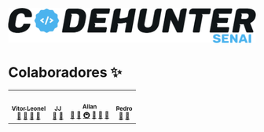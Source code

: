 <div align="center">
    <a href="">
        <img src="./logoazulCodehunter.png" alt="✨ Codehunter ✨" width="800px" />
    </a>
</div>


# Colaboradores ✨
 

<table>
  <tr>
    <td align="center"><a href="https://github.com/xLeonel"><img src="https://avatars.githubusercontent.com/u/54954597?v=3" width="100px;" alt=""/><br /><sub><b>Vitor Leonel</b></sub></a><br /><a href="#question-kentcdodds" title="Answering Questions">💬</a> <a href="https://github.com/all-contributors/all-contributors/commits?author=kentcdodds" title="Documentation">📖</a> <a href="https://github.com/all-contributors/all-contributors/pulls?q=is%3Apr+reviewed-by%3Akentcdodds" title="Reviewed Pull Requests">👀</a> <a href="#talk-kentcdodds" title="Talks">📢</a></td>
    <td align="center"><a href="https://github.com/Jurandir-Junior"><img src="https://avatars.githubusercontent.com/u/54940505?v=3" width="100px;" alt=""/><br /><sub><b>JJ</b></sub></a><br /><a href="https://github.com/all-contributors/all-contributors/commits?author=jfmengels" title="Documentation">📖</a> <a href="#maintenance-jakebolam" title="Maintenance">🚧</a> <a href="https://github.com/all-contributors/all-contributors/pulls?q=is%3Apr+reviewed-by%Jurandir-Junior"</a></td>
    <td align="center"><a href="https://github.com/allandemancilha"><img src="https://avatars2.githubusercontent.com/u/55215491?v=4" width="100px;" alt=""/><br /><sub><b>Allan</b></sub></a><br /><a href="https://github.com/all-contributors/all-contributors/commits?author=jakebolam" title="Documentation">📖</a> <a href="#tool-jakebolam" title="Tools">🔧</a> <a href="#infra-jakebolam" title="Infrastructure (Hosting, Build-Tools, etc)">🚇</a> <a href="#maintenance-jakebolam" title="Maintenance">🚧</a> <a href="https://github.com/all-contributors/all-contributors/pulls?q=is%3Apr+reviewed-by%allandemancilha" title="Reviewed Pull Requests">👀</a> <a href="#question-jakebolam" title="Answering Questions">💬</a></td>
    <td align="center"><a href="https://github.com/pedrohenriquesilva00"><img src="https://avatars2.githubusercontent.com/u/54954810?v=4" width="100px;" alt=""/><br /><sub><b>Pedro</b></sub></a><br /><a href="#design-tbenning" title="Design">🎨</a> <a href="#maintenance-tbenning" title="Maintenance">🚧</a></td>
  </tr>
</table>
